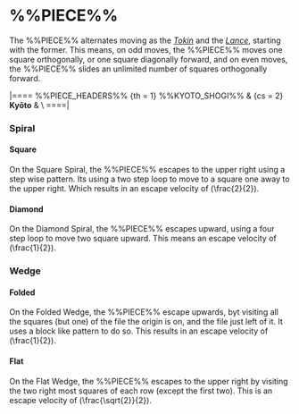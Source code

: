 # %%PIECE%%

The %%PIECE%% alternates moving as the
[*Tokin*](gold_general.html?piece=tokin) and
the [*Lance*](lance.html), starting with the former.
This means, on odd moves, the %%PIECE%% moves one square 
orthogonally, or one square diagonally forward, and on
even moves, the %%PIECE%% slides an unlimited number of
squares orthogonally forward.

|====
%%PIECE_HEADERS%%
  {th = 1}  %%KYOTO_SHOGI%%
& {cs = 2}  **Ky&#x014D;to**
&           \\
====|

### Spiral

#### Square

On the Square Spiral, the %%PIECE%% escapes to the upper right using
a step wise pattern. Its using a two step loop to move to a square
one away to the upper right. Which results in an escape velocity
of \(\frac{2}{2}\).

#### Diamond

On the Diamond Spiral, the %%PIECE%% escapes upward, using a four
step loop to move two square upward. This means an escape velocity 
of \(\frac{1}{2}\).

### Wedge

#### Folded

On the Folded Wedge, the %%PIECE%% escape upwards, byt visiting
all the squares (but one) of the file the origin is on, and
the file just left of it. It uses a block like pattern to do so.
This results in an escape velocity of \(\frac{1}{2}\).

#### Flat

On the Flat Wedge, the %%PIECE%% escapes to the upper right
by visiting the two right most squares of each row (except
the first two). This is an escape velocity of \(\frac{\sqrt{2}}{2}\).
